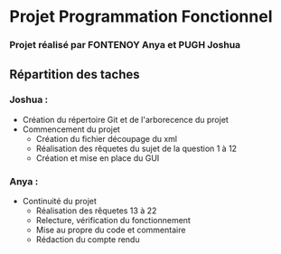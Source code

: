# Projet Programmation Fonctionnel

### Projet réalisé par FONTENOY Anya et PUGH Joshua

## Répartition des taches 

### Joshua :
- Création du répertoire Git et de l'arborecence du projet 
- Commencement du projet 
    - Création du fichier découpage du xml
    - Réalisation des rêquetes du sujet de la question 1 à 12
    - Création et mise en place du GUI

### Anya :
- Continuité du projet
    - Réalisation des rêquetes 13 à 22
    - Relecture, vérification du fonctionnement
    - Mise au propre du code et commentaire
    - Rédaction du compte rendu
    
 

